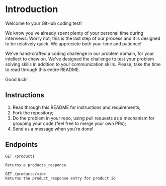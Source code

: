 # Introduction

Welcome to your GitHub coding test!

We know you've already spent plenty of your personal time during interviews.
Worry not; this is the last step of our process and it is designed to be
relatively quick. We appreciate both your time and patience!

We've hand-crafted a coding challenge in our problem domain, for your intellect
to chew on. We've designed the challenge to test your problem solving skills in
addition to your communication skills. Please, take the time to read through this
entire README.  

Good luck!

## Instructions

1. Read through this README for instructions and requirements;
2. Fork the repository;
3. Do the problem in your repo, using pull requests as a mechanism for grouping your code (feel free to merge your own PRs);
4. Send us a message when you're done!

## Endpoints

```
GET /products

Returns a products_response

GET /products/<id>
Returns the product_response entry for product id
